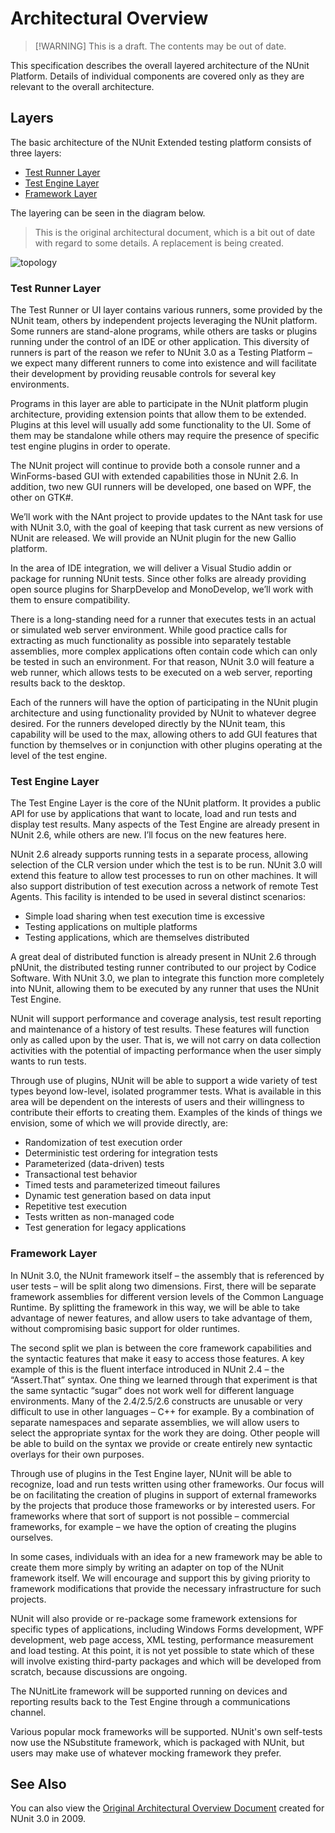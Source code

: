 # Architectural Overview

> [!WARNING] This is a draft. The contents may be out of date.

This specification describes the overall layered architecture of the NUnit Platform. Details of individual components
are covered only as they are relevant to the overall architecture.

## Layers

The basic architecture of the NUnit Extended testing platform consists of three layers:

* [Test Runner Layer](#test-runner-layer)
* [Test Engine Layer](#test-engine-layer)
* [Framework Layer](#framework-layer)

The layering can be seen in the diagram below.

> This is the original architectural document, which is a bit out of date with regard to some details. A replacement is
> being created.

![topology](~/images/nunit-xtp-2008.png)

### Test Runner Layer

The Test Runner or UI layer contains various runners, some provided by the NUnit team, others by independent projects
leveraging the NUnit platform. Some runners are stand-alone programs, while others are tasks or plugins running under
the control of an IDE or other application. This diversity of runners is part of the reason we refer to NUnit 3.0 as a
Testing Platform – we expect many different runners to come into existence and will facilitate their development by
providing reusable controls for several key environments.

Programs in this layer are able to participate in the NUnit platform plugin architecture, providing extension points
that allow them to be extended. Plugins at this level will usually add some functionality to the UI. Some of them may be
standalone while others may require the presence of specific test engine plugins in order to operate.

The NUnit project will continue to provide both a console runner and a WinForms-based GUI with extended capabilities
those in NUnit 2.6. In addition, two new GUI runners will be developed, one based on WPF, the other on GTK#.

We’ll work with the NAnt project to provide updates to the NAnt task for use with NUnit 3.0, with the goal of keeping
that task current as new versions of NUnit are released. We will provide an NUnit plugin for the new Gallio platform.

In the area of IDE integration, we will deliver a Visual Studio addin or package for running NUnit tests. Since other
folks are already providing open source plugins for SharpDevelop and MonoDevelop, we’ll work with them to ensure
compatibility.

There is a long-standing need for a runner that executes tests in an actual or simulated web server environment. While
good practice calls for extracting as much functionality as possible into separately testable assemblies, more complex
applications often contain code which can only be tested in such an environment. For that reason, NUnit 3.0 will feature
a web runner, which allows tests to be executed on a web server, reporting results back to the desktop.

Each of the runners will have the option of participating in the NUnit plugin architecture and using functionality
provided by NUnit to whatever degree desired. For the runners developed directly by the NUnit team, this capability will
be used to the max, allowing others to add GUI features that function by themselves or in conjunction with other plugins
operating at the level of the test engine.

### Test Engine Layer

The Test Engine Layer is the core of the NUnit platform. It provides a public API for use by applications that want to
locate, load and run tests and display test results. Many aspects of the Test Engine are already present in NUnit 2.6,
while others are new. I’ll focus on the new features here.

NUnit 2.6 already supports running tests in a separate process, allowing selection of the CLR version under which the
test is to be run. NUnit 3.0 will extend this feature to allow test processes to run on other machines. It will also
support distribution of test execution across a network of remote Test Agents. This facility is intended to be used in
several distinct scenarios:

* Simple load sharing when test execution time is excessive
* Testing applications on multiple platforms
* Testing applications, which are themselves distributed

A great deal of distributed function is already present in NUnit 2.6 through pNUnit, the distributed testing runner
contributed to our project by Codice Software. With NUnit 3.0, we plan to integrate this function more completely into
NUnit, allowing them to be executed by any runner that uses the NUnit Test Engine.

NUnit will support performance and coverage analysis, test result reporting and maintenance of a history of test
results. These features will function only as called upon by the user. That is, we will not carry on data collection
activities with the potential of impacting performance when the user simply wants to run tests.

Through use of plugins, NUnit will be able to support a wide variety of test types beyond low-level, isolated programmer
tests. What is available in this area will be dependent on the interests of users and their willingness to contribute
their efforts to creating them. Examples of the kinds of things we envision, some of which we will provide directly,
are:

* Randomization of test execution order
* Deterministic test ordering for integration tests
* Parameterized (data-driven) tests
* Transactional test behavior
* Timed tests and parameterized timeout failures
* Dynamic test generation based on data input
* Repetitive test execution
* Tests written as non-managed code
* Test generation for legacy applications

### Framework Layer

In NUnit 3.0, the NUnit framework itself – the assembly that is referenced by user tests – will be split along two
dimensions. First, there will be separate framework assemblies for different version levels of the Common Language
Runtime. By splitting the framework in this way, we will be able to take advantage of newer features, and allow users to
take advantage of them, without compromising basic support for older runtimes.

The second split we plan is between the core framework capabilities and the syntactic features that make it easy to
access those features. A key example of this is the fluent interface introduced in NUnit 2.4 – the “Assert.That” syntax.
One thing we learned through that experiment is that the same syntactic “sugar” does not work well for different
language environments. Many of the 2.4/2.5/2.6 constructs are unusable or very difficult to use in other languages – C++
for example. By a combination of separate namespaces and separate assemblies, we will allow users to select the
appropriate syntax for the work they are doing. Other people will be able to build on the syntax we provide or create
entirely new syntactic overlays for their own purposes.

Through use of plugins in the Test Engine layer, NUnit will be able to recognize, load and run tests written using other
frameworks. Our focus will be on facilitating the creation of plugins in support of external frameworks by the projects
that produce those frameworks or by interested users. For frameworks where that sort of support is not possible –
commercial frameworks, for example – we have the option of creating the plugins ourselves.

In some cases, individuals with an idea for a new framework may be able to create them more simply by writing an adapter
on top of the NUnit framework itself. We will encourage and support this by giving priority to framework modifications
that provide the necessary infrastructure for such projects.

NUnit will also provide or re-package some framework extensions for specific types of applications, including Windows
Forms development, WPF development, web page access, XML testing,  performance measurement and load testing. At this
point, it is not yet possible to state which of these will involve existing third-party packages and which will be
developed from scratch, because discussions are ongoing.

The NUnitLite framework will be supported running on devices and reporting results back to the Test Engine through a
communications channel.

Various popular mock frameworks will be supported. NUnit's own self-tests now use the NSubstitute framework, which is
packaged with NUnit, but users may make use of whatever mocking framework they prefer.

## See Also

You can also view the [Original Architectural Overview Document](xref:nunit3architecture2009) created for NUnit 3.0 in
2009.
